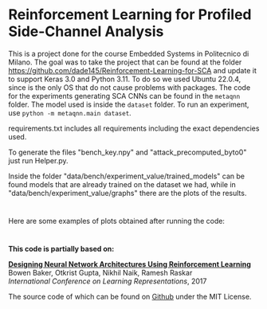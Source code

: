 Reinforcement Learning for Profiled Side-Channel Analysis
========
This is a project done for the course Embedded Systems in Politecnico di Milano.
The goal was to take the project that can be found at the folder https://github.com/dade145/Reinforcement-Learning-for-SCA and update it to support Keras 3.0 and Python 3.11.
To do so we used Ubuntu 22.0.4, since is the only OS that do not cause problems with packages.
The code for the experiments generating SCA CNNs can be found in the `metaqnn` folder.
The model used is inside the `dataset` folder.
To run an experiment, use `python -m metaqnn.main dataset`.

requirements.txt includes all requirements including the exact dependencies used.

To generate the files "bench_key.npy" and "attack_precomputed_byto0" just run Helper.py.

Inside the folder "data/bench/experiment_value/trained_models" can be found models that are already trained on the dataset we had, while in "data/bench/experiment_value/graphs" there are the plots of the results.

#
Here are some examples of plots obtained after running the code:

#
**This code is partially based on:**

**[Designing Neural Network Architectures Using Reinforcement Learning](https://arxiv.org/pdf/1611.02167.pdf)**   
Bowen Baker, Otkrist Gupta, Nikhil Naik, Ramesh Raskar  
*International Conference on Learning Representations*, 2017

The source code of which can be found on [Github](https://github.com/bowenbaker/metaqnn/) under the MIT License.
